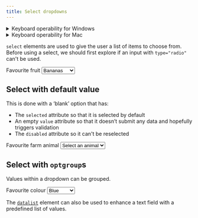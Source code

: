 ```yaml
---
title: Select dropdowns
---
```


<details>
    <summary>Keyboard operability for Windows</summary>
    <ul>
        <li>Tab to place focus on the select drop down list</li>
        <li>Spacebar will open the list but not close it</li>
        <li>Enter will open and close the list</li>
        <li>Up and down arrows can be used to make selection</li>
        <li>Tab to move focus from the select drop down list</li>
    </ul>
</details>

<details>
<summary>Keyboard operability for Mac</summary>

- <kbd>Tab</kbd> to place focus on the select control
- <kbd>Space</kbd>, <kbd>Up</kbd>, or <kbd>Down</kbd> opens the list, highlighting the first option (if the first item is disabled, nothing is highlighted)
- <kbd>Up</kbd> and <kbd>Down</kbd> move up and down in the list; when the first option is reached:
    - <kbd>Up</kbd> does not move the highlight any further; when the last option is reached
    - <kbd>Down</kbd> does not move the highlight any further
- <kbd>Tab</kbd> does not do anything when the list is open
- <kbd>Space</kbd> or <kdb>Enter</kdb> chooses the currently highlighted option and closes the list
- <kbd>Escape</kbd> closes the list without selecting an option

</details>

`select` elements are used to give the user a list of items to choose from. Before using a select, we should first explore if an input with `type="radio"` can't be used.

<form>
    <label for="fruit">Favourite fruit</label>
    <select id="fruit">
        <option>Bananas</option>
        <option>Apples</option>
        <option>Oranges</option>
        <option>Blueberries</option>
    </select>
</form>


## Select with default value

This is done with a ‘blank’ option that has:

- The `selected` attribute so that it is selected by default
- An empty `value` attribute so that it doesn’t submit any data and hopefully triggers validation
- The `disabled` attribute so it can't be reselected

<form>
    <label for="farm-animal">Favourite farm animal</label>
    <select id="farm-animal" required>
        <option disabled selected value="">Select an animal</option>
        <option>Cow</option>
        <option>Sheep</option>
        <option>Pig</option>
        <option>Goat</option>
        <option>Chicken</option>
    </select>
</form>


## Select with `optgroup`s

Values within a dropdown can be grouped.

<form>
    <label for="colour">Favourite colour</label>
    <select id="colour">
        <optgroup label="Cold colours">
            <option>Blue</option>
            <option>Green</option>
        </optgroup>
        <optgroup label="Hot colours">
            <option>Red</option>
            <option>Yellow</option>
        </optgroup>
    </select>
</form>

The [`datalist`](/forms/datalist) element can also be used to enhance a text field with a predefined list of values.
